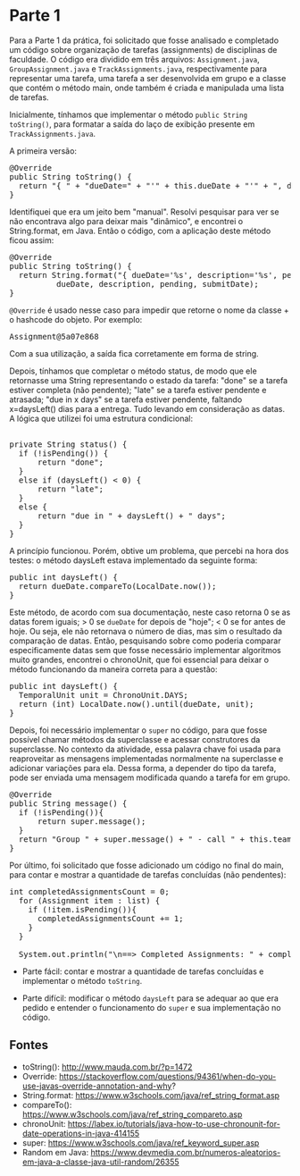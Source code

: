 # Parte 1

Para a Parte 1 da prática, foi solicitado que fosse analisado e completado um código sobre organização de tarefas (assignments) de disciplinas de faculdade. O código era dividido em três arquivos: ``Assignment.java``, ``GroupAssignment.java`` e ``TrackAssignments.java``, respectivamente para representar uma tarefa, uma tarefa a ser desenvolvida em grupo e a classe que contém o método main, onde também é criada e manipulada uma lista de tarefas. 

Inicialmente, tínhamos que implementar o método ``public String toString()``, para formatar a saída do laço de exibição presente em ``TrackAssignments.java``.

A primeira versão:

<pre>
@Override
public String toString() {
  return "{ " + "dueDate=" + "'" + this.dueDate + "'" + ", description=" + "'" + this.description + "'" + ", pending=" + "'" + this.pending + "'" + ", submitDate=" + "'" + this.submitDate + "'" + "}";
}
</pre>

Identifiquei que era um jeito bem "manual". Resolvi pesquisar para ver se não encontrava algo para deixar mais "dinâmico", e encontrei o String.format, em Java. Então o código, com a aplicação deste método ficou assim:

<pre>
@Override
public String toString() {
  return String.format("{ dueDate='%s', description='%s', pending='%s', submitDate='%s'}",
          dueDate, description, pending, submitDate);
}
</pre>

``@Override`` é usado nesse caso para impedir que retorne o nome da classe + o hashcode do objeto. Por exemplo:

<pre>Assignment@5a07e868</pre>

Com a sua utilização, a saída fica corretamente em forma de string.

Depois, tínhamos que completar o método status, de modo que ele retornasse uma String representando o estado da tarefa: "done" se a tarefa estiver completa (não pendente); "late" se a tarefa estiver pendente e atrasada; "due in x days" se a tarefa estiver pendente, faltando x=daysLeft() dias para a entrega. Tudo levando em consideração as datas.
A lógica que utilizei foi uma estrutura condicional:

<pre>

private String status() {
  if (!isPending()) {
      return "done";
  }
  else if (daysLeft() < 0) {
      return "late";
  }
  else {
      return "due in " + daysLeft() + " days";
  }
}
</pre>

A princípio funcionou. Porém, obtive um problema, que percebi na hora dos testes: o método daysLeft estava implementado da seguinte forma:

<pre>
public int daysLeft() {
  return dueDate.compareTo(LocalDate.now());
}
</pre>

Este método, de acordo com sua documentação, neste caso retorna 0 se as datas forem iguais; > 0 se ``dueDate`` for depois de "hoje"; < 0 se for antes de hoje. Ou seja, ele não retornava o número de dias, mas sim o resultado da comparação de datas. Então, pesquisando sobre como poderia comparar especificamente datas sem que fosse necessário implementar algoritmos muito grandes, encontrei o chronoUnit, que foi essencial para deixar o método funcionando da maneira correta para a questão:

<pre>
public int daysLeft() {
  TemporalUnit unit = ChronoUnit.DAYS;
  return (int) LocalDate.now().until(dueDate, unit);
}
</pre>

Depois, foi necessário implementar o ``super`` no código, para que fosse possível chamar métodos da superclasse e acessar construtores da superclasse. No contexto da atividade, essa palavra chave foi usada para reaproveitar as mensagens implementadas normalmente na superclasse e adicionar variações para ela. Dessa forma, a depender do tipo da tarefa, pode ser enviada uma mensagem modificada quando a tarefa for em grupo.

<pre>
@Override
public String message() {
  if (!isPending()){
      return super.message();
  }
  return "Group " + super.message() + " - call " + this.teamMates;
}
</pre>

Por último, foi solicitado que fosse adicionado um código no final do main, para contar e mostrar a quantidade de tarefas concluídas (não pendentes):

<pre>
int completedAssignmentsCount = 0;
  for (Assignment item : list) {
    if (!item.isPending()){
      completedAssignmentsCount += 1;
    }
  }

  System.out.println("\n==> Completed Assignments: " + completedAssignmentsCount);
</pre>

- Parte fácil: contar e mostrar a quantidade de tarefas concluídas e implementar o método ``toString``.

- Parte difícil: modificar o método ``daysLeft`` para se adequar ao que era pedido e entender o funcionamento do ``super`` e sua implementação no código.

## Fontes
- toString(): http://www.mauda.com.br/?p=1472
- Override: https://stackoverflow.com/questions/94361/when-do-you-use-javas-override-annotation-and-why?
- String.format: https://www.w3schools.com/java/ref_string_format.asp
- compareTo(): https://www.w3schools.com/java/ref_string_compareto.asp
- chronoUnit: https://labex.io/tutorials/java-how-to-use-chronounit-for-date-operations-in-java-414155
- super: https://www.w3schools.com/java/ref_keyword_super.asp
- Random em Java: https://www.devmedia.com.br/numeros-aleatorios-em-java-a-classe-java-util-random/26355